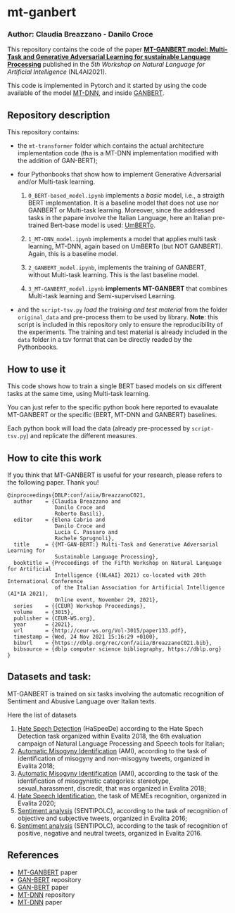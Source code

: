# mt-ganbert

### Author: Claudia Breazzano - Danilo Croce

This repository contains the code of the paper **[MT-GANBERT model: Multi-Task and Generative Adversarial Learning for sustainable Language Processing](http://ceur-ws.org/Vol-3015/paper133.pdf
)** published in the *5th Workshop on Natural Language for Artificial Intelligence* (NL4AI2021).

This code is implemented in Pytorch and it started by using the code available of the model [MT-DNN](https://github.com/namisan/mt-dnn), and inside [GANBERT](https://github.com/crux82/ganbert).

## Repository description

This repository contains:

- the `mt-transformer` folder which contains the actual architecture implementation code (tha is a MT-DNN implementation modified with the addition of GAN-BERT);


- four Pythonbooks that show how to implement Generative Adversarial and/or Multi-task learning.

	1. `0_BERT-based_model.ipynb` implements a *basic* model, i.e., a straigth  BERT implementation. It is a baseline model that does not use nor GANBERT or Multi-task learning. Moreover, since the addressed tasks in the papare involve the Italian Language, here an Italian pre-trained Bert-base model is used: [UmBERTo](https://github.com/musixmatchresearch/umberto).


	2. `1_MT-DNN_model.ipynb` implements a model that applies multi task learning, MT-DNN, again based on UmBERTo (but NOT GANBERT). Again, this is a baseline model.

	3. `2_GANBERT_model.ipynb`, implements the training of GANBERT, without Multi-task learning. This is the last baseline model.

	4. `3_MT-GANBERT_model.ipynb` **implements MT-GANBERT** that combines Multi-task learning and Semi-supervised Learning.


-  and the `script-tsv.py` *load the training and test material* from the folder `original_data` and pre-process them to be used by library.
**Note**: this script is included in this repository only to ensure the reproducibility of the experiments. The training and test material is already included in the `data` folder in a tsv format that can be directly readed by the Pythonbooks.


## How to use it

This code shows how to train a single BERT based models on six different tasks at the same time, using Multi-task learning.

You can just refer to the specific python book here reported to evaualate MT-GANBERT or the specific (BERT, MT-DNN and GANBERT) baselines.

Each python book will load the data (already pre-processed by `script-tsv.py`) and replicate the different measures.


## How to cite this work

If you think that MT-GANBERT is useful for your research, please refers to the following paper. Thank you!

```
@inproceedings{DBLP:conf/aiia/BreazzanoC021,
  author    = {Claudia Breazzano and
               Danilo Croce and
               Roberto Basili},
  editor    = {Elena Cabrio and
               Danilo Croce and
               Lucia C. Passaro and
               Rachele Sprugnoli},
  title     = {{MT-GAN-BERT:} Multi-Task and Generative Adversarial Learning for
               Sustainable Language Processing},
  booktitle = {Proceedings of the Fifth Workshop on Natural Language for Artificial
               Intelligence {(NL4AI} 2021) co-located with 20th International Conference
               of the Italian Association for Artificial Intelligence (AI*IA 2021),
               Online event, November 29, 2021},
  series    = {{CEUR} Workshop Proceedings},
  volume    = {3015},
  publisher = {CEUR-WS.org},
  year      = {2021},
  url       = {http://ceur-ws.org/Vol-3015/paper133.pdf},
  timestamp = {Wed, 24 Nov 2021 15:16:29 +0100},
  biburl    = {https://dblp.org/rec/conf/aiia/BreazzanoC021.bib},
  bibsource = {dblp computer science bibliography, https://dblp.org}
}
```


## Datasets and task:

MT-GANBERT is trained on six tasks involving the automatic recognition of Sentiment and Abusive Language over Italian texts.

Here the list of datasets

1.   [Hate Spech Detection](http://www.di.unito.it/~tutreeb/haspeede-evalita18/) (HaSpeeDe) according to the Hate Spech Detection task organized within Evalita 2018, the 6th evaluation campaign of Natural Language Processing and Speech tools for Italian;
2.   [Automatic Misogyny Identification](https://amievalita2018.wordpress.com) (AMI), according to the task of identification of misogyny and non-misogyny tweets, organized in Evalita 2018;
3.   [Automatic Misogyny Identification](https://amievalita2018.wordpress.com) (AMI), according to the task of the identification of misogynistic categories: stereotype, sexual_harassment, discredit, that was organized in Evalita 2018;
4.   [Hate Speech Identification](https://dankmemes2020.fileli.unipi.it), the task of MEMEs recognition, organized in Evalita 2020;
5.   [Sentiment analysis](http://www.di.unito.it/~tutreeb/sentipolc-evalita16/index.html) (SENTIPOLC), according to the task of recognition of objective and subjective tweets, organized in Evalita 2016;
6.   [Sentiment analysis](http://www.di.unito.it/~tutreeb/sentipolc-evalita16/index.html) (SENTIPOLC), according to the task of recognition of positive, negative and neutral tweets, organized in Evalita 2016.

## References

- [MT-GANBERT](http://ceur-ws.org/Vol-3015/paper133.pdf) paper
- [GAN-BERT](https://github.com/crux82/ganbert) repository
- [GAN-BERT](https://aclanthology.org/2020.acl-main.191.pdf) paper
- [MT-DNN](https://github.com/namisan/mt-dnn) repository
- [MT-DNN](https://arxiv.org/pdf/1901.11504.pdf) paper
